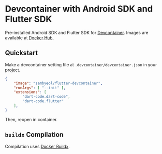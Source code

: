 # Devcontainer with Android SDK and Flutter SDK
Pre-installed Android SDK and Flutter SDK for [Devcontainer](https://code.visualstudio.com/docs/remote/containers).
Images are available at [Docker Hub](https://hub.docker.com/repository/docker/sambyeol/flutter-devcontainer).

## Quickstart
Make a devcontainer setting file at `.devcontainer/devcontainer.json` in your project.
```json
{
    "image": "sambyeol/flutter-devcontainer",
    "runArgs": [ "--init" ],
    "extensions": [
        "dart-code.dart-code",
        "dart-code.flutter"
    ],
}
```
Then, reopen in container.

## `buildx` Compilation
Compilation uses [Docker Buildx](https://docs.docker.com/buildx/working-with-buildx/).


